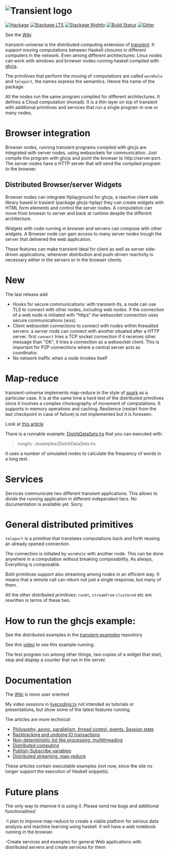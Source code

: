 ![Transient logo](https://raw.githubusercontent.com/transient-haskell/transient/master/logo.png)
=========

[![Hackage](https://img.shields.io/hackage/v/transient-universe.svg)](http://hackage.haskell.org/package/transient-universe)
[![Stackage LTS](http://stackage.org/package/transient-universe/badge/lts)](http://stackage.org/lts/package/transient-universe)
[![Stackage Nightly](http://stackage.org/package/transient-universe/badge/nightly)](http://stackage.org/nightly/package/transient-universe)
[![Build Status](https://travis-ci.org/agocorona/transient-universe.png?branch=master)](https://travis-ci.org/agocorona/transient-universe)
[![Gitter](https://badges.gitter.im/theam/haskell-do.svg)](https://gitter.im/Transient-Transient-Universe-HPlay/Lobby?utm_source=share-link&utm_medium=link&utm_campaign=share-link)

See the [Wiki](https://github.com/agocorona/transient/wiki)

transient-universe is the distributed computing extension of [transient](https://github.com/agocorona/transient).  It support moving computations between Haskell closures in different computers in the network. Even among different architectures:  Linux nodes can work with windows and browser nodes running haskell compiled with [ghcjs](https://github.com/ghcjs/ghcjs).

The primitives that perform the moving of computations are called `wormhole` and `teleport`, the names express the semantics. Hence the name of the package.

All the nodes run the same program compiled for different architectures. It defines a Cloud computation (monad). It is a thin layer on top of transient with additional primitives and services that run a single program in one or many nodes.

Browser integration
==================

Browser nodes, running transient programs compiled with ghcjs are integrated with server nodes, using websockets for communication. Just compile the program with ghcjs and point the browser to http://server:port. The server nodes have a HTTP server that will send the compiled program to the browser.

Distributed Browser/server Widgets
-------
Browser nodes can integrate Hplayground for ghcjs, a reactive client side library based in trasient (package ghcjs-hplay) they can create widgets with HTML form elements and control the server nodes. A computation can move from browser to server and back at runtime despite the different architecture.

Widgets with code running in browser and servers can compose with other widgets. A Browser node can gain access to many server nodes trough the  server that delivered the web application. 

These features can make transient ideal for client as well as server side-driven applications, whenever distribution and push-driven reactivity is necessary either in the servers or in the browser clients.

New
===
The last release add 

  - Hooks for secure communications: with transient-tls, a node can use TLS to connect with other nodes, including web nodes. If the connection of a web node is initiated with "https" the websocket connection uses secure communications (wss).
  - Client websocket connections to connect with nodes within firewalled servers: a server node can connect with another situated after a HTTP server. first `connect` tries a TCP socket connection if it receives other message than "OK", it tries a connection as a websocket client. This is important for P2P connections where a central server acts as coordinator.
  - No network traffic when a node invokes itself

Map-reduce
==========
transient-universe implements map-reduce in the style of [spark](http://spark.apache.org) as a particular case. It is at the same time a hard test of the distributed primitives since it involves a complex choreography of movement of computations. It supports in memory operations and caching. Resilience (restart from the last checkpoint in case of failure) is not implemented but it is foreseen.

Look at [this article](https://www.schoolofhaskell.com/user/agocorona/estimation-of-using-distributed-computing-streaming-transient-effects-vi-1#distributed-datasets)

There is a runnable example: [DistrbDataSets.hs](https://github.com/agocorona/transient-universe/blob/master/examples/DistrbDataSets.hs) that you can executed with:

> runghc ./examples/DistrbDataSets.hs

It uses a number of simulated nodes to calculate the frequency of words in a long text.

Services
========
Services communicate two different transient applications. This allows to divide the running application in different independent tiers.   No documentation is available yet. Sorry.

General distributed primitives
=============================
`teleport` is a  primitive that translates computations back and forth reusing an already opened connection.

The connection is initiated by `wormhole`  with another node. This can be done anywhere in a computation without breaking composability. As always, Everything is composable.

Both primitives support also streaming among nodes in an efficient way. It means that a remote call can return not just a single response, but many of them.

All the other distributed primitives: `runAt`, `streamFrom` `clustered` etc are rewritten in terms of these two.

How to run the ghcjs example:
=============================

See the  distributed examples in the [transient-examples](https://github.com/transient-haskell/transient) repository

See this [video](https://www.livecoding.tv/agocorona/videos/Ke1Qz-seamless-composable-web-programming) to see this example running:

The test program run among other things, two copies of a widget that start, stop and display a counter that run in the server.

Documentation
=============

The [Wiki](https://github.com/agocorona/transient/wiki) is more user oriented

My video sessions in [livecoding.tv](https://www.livecoding.tv/agocorona/videos/) not intended as tutorials or presentations, but show some of the latest features running.

The articles are more technical:

- [Philosophy, async, parallelism, thread control, events, Session state](https://www.fpcomplete.com/user/agocorona/EDSL-for-hard-working-IT-programmers?show=tutorials)
- [Backtracking and undoing IO transactions](https://www.fpcomplete.com/user/agocorona/the-hardworking-programmer-ii-practical-backtracking-to-undo-actions?show=tutorials)
- [Non-deterministic list like processing, multithreading](https://www.fpcomplete.com/user/agocorona/beautiful-parallel-non-determinism-transient-effects-iii?show=tutorials)
- [Distributed computing](https://www.fpcomplete.com/user/agocorona/moving-haskell-processes-between-nodes-transient-effects-iv?show=tutorials)
- [Publish-Subscribe variables](https://www.schoolofhaskell.com/user/agocorona/publish-subscribe-variables-transient-effects-v)
- [Distributed streaming, map-reduce](https://www.schoolofhaskell.com/user/agocorona/estimation-of-using-distributed-computing-streaming-transient-effects-vi-1)

These articles contain executable examples (not now, since the site no longer support the execution of Haskell snippets).



Future plans
============
The only way to improve it is using it. Please send me bugs and additional functionalities!

-I plan to improve map-reduce to create a viable platform for serious data analysis and machine learning using haskell. It will have a  web notebook running in the browser.

-Create services and examples for general Web applications with distributed servers and create services for them





